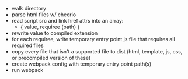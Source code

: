 - walk directory
- parse html files w/ cheerio
- read script src and link href attrs into an array:
  - { value, requiree (path) }
- rewrite value to compiled extension
- for each requiree, write temporary entry point js file that requires all required files
- copy every file that isn't a supported file to dist (html, template, js, css, or precompiled version of
  these)
- create webpack config with temporary entry point path(s)
- run webpack
